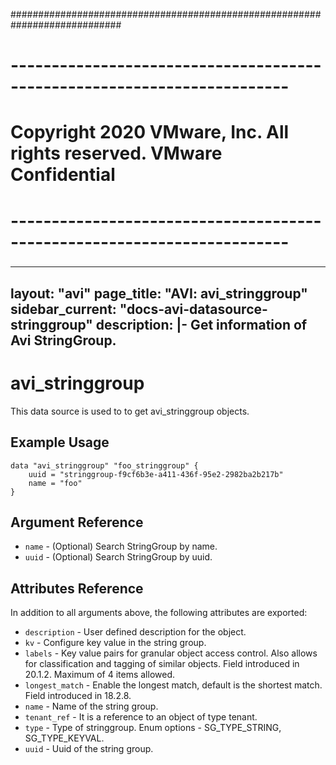 ############################################################################
# ------------------------------------------------------------------------
# Copyright 2020 VMware, Inc.  All rights reserved. VMware Confidential
# ------------------------------------------------------------------------
###

---
layout: "avi"
page_title: "AVI: avi_stringgroup"
sidebar_current: "docs-avi-datasource-stringgroup"
description: |-
  Get information of Avi StringGroup.
---

# avi_stringgroup

This data source is used to to get avi_stringgroup objects.

## Example Usage

```hcl
data "avi_stringgroup" "foo_stringgroup" {
    uuid = "stringgroup-f9cf6b3e-a411-436f-95e2-2982ba2b217b"
    name = "foo"
}
```

## Argument Reference

* `name` - (Optional) Search StringGroup by name.
* `uuid` - (Optional) Search StringGroup by uuid.

## Attributes Reference

In addition to all arguments above, the following attributes are exported:

* `description` - User defined description for the object.
* `kv` - Configure key value in the string group.
* `labels` - Key value pairs for granular object access control. Also allows for classification and tagging of similar objects. Field introduced in 20.1.2. Maximum of 4 items allowed.
* `longest_match` - Enable the longest match, default is the shortest match. Field introduced in 18.2.8.
* `name` - Name of the string group.
* `tenant_ref` - It is a reference to an object of type tenant.
* `type` - Type of stringgroup. Enum options - SG_TYPE_STRING, SG_TYPE_KEYVAL.
* `uuid` - Uuid of the string group.

